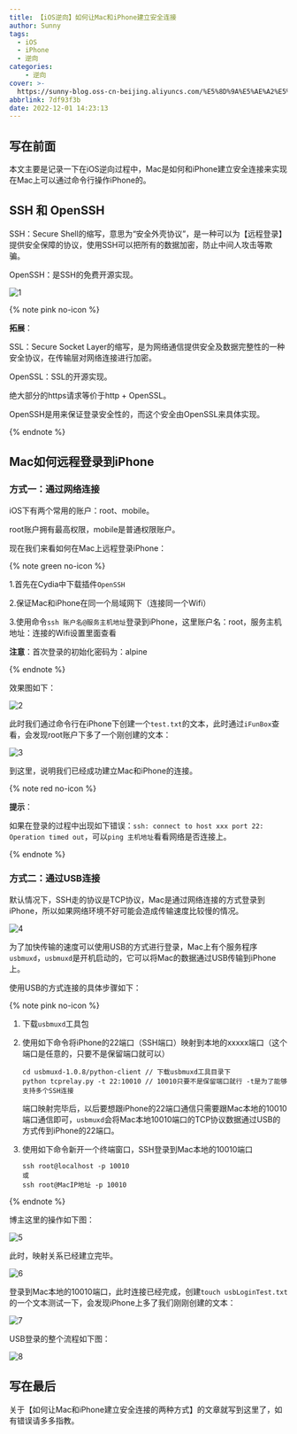 ```yaml
---
title: 【iOS逆向】如何让Mac和iPhone建立安全连接
author: Sunny
tags:
  - iOS
  - iPhone
  - 逆向
categories:
	- 逆向
cover: >-
  https://sunny-blog.oss-cn-beijing.aliyuncs.com/%E5%8D%9A%E5%AE%A2%E5%B0%81%E9%9D%A2%E5%9B%BE%E6%96%87%E4%BB%B6/cover66.jpg
abbrlink: 7df93f3b
date: 2022-12-01 14:23:13
---
```


## 写在前面

本文主要是记录一下在iOS逆向过程中，Mac是如何和iPhone建立安全连接来实现在Mac上可以通过命令行操作iPhone的。

## SSH 和 OpenSSH

SSH：Secure Shell的缩写，意思为“安全外壳协议”，是一种可以为【远程登录】提供安全保障的协议，使用SSH可以把所有的数据加密，防止中间人攻击等欺骗。

OpenSSH：是SSH的免费开源实现。

![1](https://sunny-blog.oss-cn-beijing.aliyuncs.com/202212/1201/1.png)

{% note pink no-icon %}

**拓展**：

SSL：Secure Socket Layer的缩写，是为网络通信提供安全及数据完整性的一种安全协议，在传输层对网络连接进行加密。

OpenSSL：SSL的开源实现。

绝大部分的https请求等价于http + OpenSSL。

OpenSSH是用来保证登录安全性的，而这个安全由OpenSSL来具体实现。

{% endnote %}

## Mac如何远程登录到iPhone

### 方式一：通过网络连接

iOS下有两个常用的账户：root、mobile。

root账户拥有最高权限，mobile是普通权限账户。

现在我们来看如何在Mac上远程登录iPhone：

{% note green no-icon %}

1.首先在Cydia中下载插件`OpenSSH`

2.保证Mac和iPhone在同一个局域网下（连接同一个Wifi）

3.使用命令`ssh 账户名@服务主机地址`登录到iPhone，这里账户名：root，服务主机地址：连接的Wifi设置里面查看

**注意**：首次登录的初始化密码为：alpine

{% endnote %}

效果图如下：

![2](https://sunny-blog.oss-cn-beijing.aliyuncs.com/202212/1201/2.png)

此时我们通过命令行在iPhone下创建一个`test.txt`的文本，此时通过`iFunBox`查看，会发现root账户下多了一个刚创建的文本：

![3](https://sunny-blog.oss-cn-beijing.aliyuncs.com/202212/1201/3.png)

到这里，说明我们已经成功建立Mac和iPhone的连接。

{% note red no-icon %}

**提示**：

如果在登录的过程中出现如下错误：`ssh: connect to host xxx port 22: Operation timed out`，可以`ping 主机地址`看看网络是否连接上。

{% endnote %}

### 方式二：通过USB连接

默认情况下，SSH走的协议是TCP协议，Mac是通过网络连接的方式登录到iPhone，所以如果网络环境不好可能会造成传输速度比较慢的情况。

![4](https://sunny-blog.oss-cn-beijing.aliyuncs.com/202212/1201/4.png)

为了加快传输的速度可以使用USB的方式进行登录，Mac上有个服务程序`usbmuxd`，`usbmuxd`是开机启动的，它可以将Mac的数据通过USB传输到iPhone上。

使用USB的方式连接的具体步骤如下：

{% note pink no-icon %}

1. 下载`usbmuxd`工具包

2. 使用如下命令将iPhone的22端口（SSH端口）映射到本地的xxxxx端口（这个端口是任意的，只要不是保留端口就可以）

   ```objc
   cd usbmuxd-1.0.8/python-client // 下载usbmuxd工具目录下
   python tcprelay.py -t 22:10010 // 10010只要不是保留端口就行 -t是为了能够支持多个SSH连接
   ```

   端口映射完毕后，以后要想跟iPhone的22端口通信只需要跟Mac本地的10010端口通信即可，`usbmuxd`会将Mac本地10010端口的TCP协议数据通过USB的方式传到iPhone的22端口。

3. 使用如下命令新开一个终端窗口，SSH登录到Mac本地的10010端口

   ```objc
   ssh root@localhost -p 10010
   或
   ssh root@MacIP地址 -p 10010
   ```

{% endnote %}

博主这里的操作如下图：

![5](https://sunny-blog.oss-cn-beijing.aliyuncs.com/202212/1201/5.png)

此时，映射关系已经建立完毕。

![6](https://sunny-blog.oss-cn-beijing.aliyuncs.com/202212/1201/6.png)

登录到Mac本地的10010端口，此时连接已经完成，创建`touch usbLoginTest.txt`的一个文本测试一下，会发现iPhone上多了我们刚刚创建的文本：

![7](https://sunny-blog.oss-cn-beijing.aliyuncs.com/202212/1201/7.png)

USB登录的整个流程如下图：

![8](https://sunny-blog.oss-cn-beijing.aliyuncs.com/202212/1201/8.png)

## 写在最后

关于【如何让Mac和iPhone建立安全连接的两种方式】的文章就写到这里了，如有错误请多多指教。























